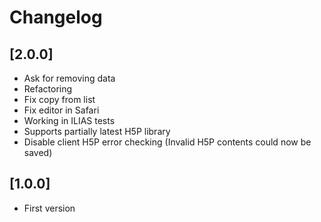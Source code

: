 # Changelog

## [2.0.0]
- Ask for removing data
- Refactoring
- Fix copy from list
- Fix editor in Safari
- Working in ILIAS tests
- Supports partially latest H5P library
- Disable client H5P error checking (Invalid H5P contents could now be saved)

## [1.0.0]
- First version
